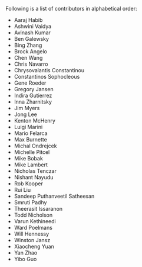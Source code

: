 Following is a list of contributors in alphabetical order:

- Aaraj Habib
- Ashwini Vaidya
- Avinash Kumar
- Ben Galewsky
- Bing Zhang
- Brock Angelo
- Chen Wang
- Chris Navarro
- Chrysovalantis Constantinou
- Constantinos Sophocleous
- Gene Roeder
- Gregory Jansen
- Indira Gutierrez
- Inna Zharnitsky
- Jim Myers
- Jong Lee
- Kenton McHenry
- Luigi Marini
- Mario Felarca
- Max Burnette
- Michal Ondrejcek
- Michelle Pitcel
- Mike Bobak
- Mike Lambert
- Nicholas Tenczar
- Nishant Nayudu
- Rob Kooper
- Rui Liu
- Sandeep Puthanveetil Satheesan
- Smruti Padhy
- Theerasit Issaranon
- Todd Nicholson
- Varun Kethineedi
- Ward Poelmans
- Will Hennessy
- Winston Jansz
- Xiaocheng Yuan
- Yan Zhao
- Yibo Guo
